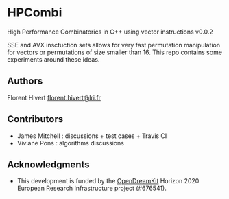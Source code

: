 # HPCombi
High Performance Combinatorics in C++ using vector instructions v0.0.2

SSE and AVX insctuction sets allows for very fast permutation manipulation for
vectors or permutations of size smaller than 16. This repo contains some
experiments around these ideas.

## Authors

Florent Hivert <florent.hivert@lri.fr>

## Contributors

- James Mitchell : discussions + test cases + Travis CI
- Viviane Pons : algorithms discussions

## Acknowledgments

- This development is funded by the [OpenDreamKit](http://opendreamkit.org/)
  Horizon 2020 European Research Infrastructure project (#676541).
